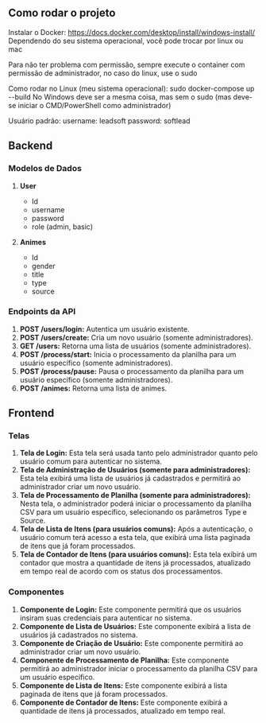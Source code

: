 ## Como rodar o projeto
Instalar o Docker: https://docs.docker.com/desktop/install/windows-install/
Dependendo do seu sistema operacional, você pode trocar por linux ou mac

Para não ter problema com permissão, sempre execute o container com permissão de administrador, no caso do linux, use o sudo

Como rodar no Linux (meu sistema operacional): sudo docker-compose up --build
No Windows deve ser a mesma coisa, mas sem o sudo (mas deve-se iniciar o CMD/PowerShell como administrador)

Usuário padrão:
username: leadsoft
password: softlead

## Backend

### Modelos de Dados

1. **User**
   - Id
   - username
   - password
   - role (admin, basic)

2. **Animes**
   - Id
   - gender
   - title
   - type
   - source

### Endpoints da API

1. **POST /users/login:** Autentica um usuário existente.
2. **POST /users/create:** Cria um novo usuário (somente administradores).
3. **GET /users:** Retorna uma lista de usuários (somente administradores).
4. **POST /process/start:** Inicia o processamento da planilha para um usuário específico (somente administradores).
5. **POST /process/pause:** Pausa o processamento da planilha para um usuário específico (somente administradores).
6. **POST /animes:** Retorna uma lista de animes.

## Frontend

### Telas

1. **Tela de Login:** Esta tela será usada tanto pelo administrador quanto pelo usuário comum para autenticar no sistema.
2. **Tela de Administração de Usuários (somente para administradores):** Esta tela exibirá uma lista de usuários já cadastrados e permitirá ao administrador criar um novo usuário.
3. **Tela de Processamento de Planilha (somente para administradores):** Nesta tela, o administrador poderá iniciar o processamento da planilha CSV para um usuário específico, selecionando os parâmetros Type e Source.
4. **Tela de Lista de Itens (para usuários comuns):** Após a autenticação, o usuário comum terá acesso a esta tela, que exibirá uma lista paginada de itens que já foram processados.
5. **Tela de Contador de Itens (para usuários comuns):** Esta tela exibirá um contador que mostra a quantidade de itens já processados, atualizado em tempo real de acordo com os status dos processamentos.

### Componentes

1. **Componente de Login:** Este componente permitirá que os usuários insiram suas credenciais para autenticar no sistema.
2. **Componente de Lista de Usuários:** Este componente exibirá a lista de usuários já cadastrados no sistema.
3. **Componente de Criação de Usuário:** Este componente permitirá ao administrador criar um novo usuário.
4. **Componente de Processamento de Planilha:** Este componente permitirá ao administrador iniciar o processamento da planilha CSV para um usuário específico.
5. **Componente de Lista de Itens:** Este componente exibirá a lista paginada de itens que já foram processados.
6. **Componente de Contador de Itens:** Este componente exibirá a quantidade de itens já processados, atualizado em tempo real.
